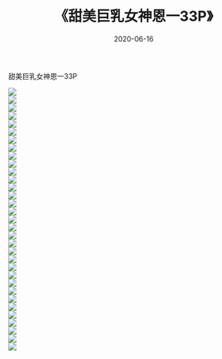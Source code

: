 ﻿---
layout: post
title:  《甜美巨乳女神恩一33P》
date:   2020-06-16
img: http://img.660000.xyz/Sharelink/性感/2020/甜美巨乳女神恩一33P/000.jpg
categories: [美女, 清纯, 唯美]
---

甜美巨乳女神恩一33P

  ![](http://img.660000.xyz/Sharelink/性感/2020/甜美巨乳女神恩一33P/001.jpg) <br> ![](http://img.660000.xyz/Sharelink/性感/2020/甜美巨乳女神恩一33P/002.jpg) <br> ![](http://img.660000.xyz/Sharelink/性感/2020/甜美巨乳女神恩一33P/003.jpg) <br> ![](http://img.660000.xyz/Sharelink/性感/2020/甜美巨乳女神恩一33P/004.jpg) <br> ![](http://img.660000.xyz/Sharelink/性感/2020/甜美巨乳女神恩一33P/005.jpg) <br> ![](http://img.660000.xyz/Sharelink/性感/2020/甜美巨乳女神恩一33P/006.jpg) <br> ![](http://img.660000.xyz/Sharelink/性感/2020/甜美巨乳女神恩一33P/007.jpg) <br> ![](http://img.660000.xyz/Sharelink/性感/2020/甜美巨乳女神恩一33P/008.jpg) <br> ![](http://img.660000.xyz/Sharelink/性感/2020/甜美巨乳女神恩一33P/009.jpg) <br> ![](http://img.660000.xyz/Sharelink/性感/2020/甜美巨乳女神恩一33P/010.jpg) <br> ![](http://img.660000.xyz/Sharelink/性感/2020/甜美巨乳女神恩一33P/011.jpg) <br> ![](http://img.660000.xyz/Sharelink/性感/2020/甜美巨乳女神恩一33P/012.jpg) <br> ![](http://img.660000.xyz/Sharelink/性感/2020/甜美巨乳女神恩一33P/013.jpg) <br> ![](http://img.660000.xyz/Sharelink/性感/2020/甜美巨乳女神恩一33P/014.jpg) <br> ![](http://img.660000.xyz/Sharelink/性感/2020/甜美巨乳女神恩一33P/015.jpg) <br> ![](http://img.660000.xyz/Sharelink/性感/2020/甜美巨乳女神恩一33P/016.jpg) <br> ![](http://img.660000.xyz/Sharelink/性感/2020/甜美巨乳女神恩一33P/017.jpg) <br> ![](http://img.660000.xyz/Sharelink/性感/2020/甜美巨乳女神恩一33P/018.jpg) <br> ![](http://img.660000.xyz/Sharelink/性感/2020/甜美巨乳女神恩一33P/019.jpg) <br> ![](http://img.660000.xyz/Sharelink/性感/2020/甜美巨乳女神恩一33P/020.jpg) <br> ![](http://img.660000.xyz/Sharelink/性感/2020/甜美巨乳女神恩一33P/021.jpg) <br> ![](http://img.660000.xyz/Sharelink/性感/2020/甜美巨乳女神恩一33P/022.jpg) <br> ![](http://img.660000.xyz/Sharelink/性感/2020/甜美巨乳女神恩一33P/023.jpg) <br> ![](http://img.660000.xyz/Sharelink/性感/2020/甜美巨乳女神恩一33P/024.jpg) <br> ![](http://img.660000.xyz/Sharelink/性感/2020/甜美巨乳女神恩一33P/025.jpg) <br> ![](http://img.660000.xyz/Sharelink/性感/2020/甜美巨乳女神恩一33P/026.jpg) <br> ![](http://img.660000.xyz/Sharelink/性感/2020/甜美巨乳女神恩一33P/027.jpg) <br> ![](http://img.660000.xyz/Sharelink/性感/2020/甜美巨乳女神恩一33P/028.jpg) <br> ![](http://img.660000.xyz/Sharelink/性感/2020/甜美巨乳女神恩一33P/029.jpg) <br> ![](http://img.660000.xyz/Sharelink/性感/2020/甜美巨乳女神恩一33P/030.jpg) <br> ![](http://img.660000.xyz/Sharelink/性感/2020/甜美巨乳女神恩一33P/031.jpg) <br> ![](http://img.660000.xyz/Sharelink/性感/2020/甜美巨乳女神恩一33P/032.jpg) <br> ![](http://img.660000.xyz/Sharelink/性感/2020/甜美巨乳女神恩一33P/033.jpg) <br>